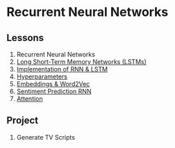 # Recurrent Neural Networks

## Lessons

1. Recurrent Neural Networks
1. [Long Short-Term Memory Networks (LSTMs)](https://github.com/ahmedhasandrlnd/Deep_Learning_Nanodegree/tree/master/RNN/LSTM)
1. [Implementation of RNN & LSTM](https://github.com/ahmedhasandrlnd/Deep_Learning_Nanodegree/tree/master/RNN/Implementation) 
1. [Hyperparameters](https://github.com/ahmedhasandrlnd/Deep_Learning_Nanodegree/tree/master/RNN/Hyperparameters)
1. [Embeddings & Word2Vec](https://github.com/ahmedhasandrlnd/Deep_Learning_Nanodegree/tree/master/RNN/Embedding)
1. [Sentiment Prediction RNN](https://github.com/ahmedhasandrlnd/Deep_Learning_Nanodegree/tree/master/RNN/Sentiment)
1. [Attention](https://github.com/ahmedhasandrlnd/Deep_Learning_Nanodegree/tree/master/RNN/Attention)

## Project

1. Generate TV Scripts
